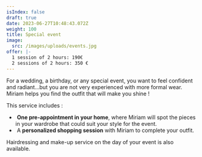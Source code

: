```yaml
---
isIndex: false
draft: true
date: 2023-06-27T10:48:43.072Z
weight: 100
title: Special event
image:
  src: /images/uploads/events.jpg
offer: |-
  1 session of 2 hours: 190€
  2 sessions of 2 hours: 350 €
---
```

For a wedding, a birthday, or any special event, you want to feel confident and radiant…but you are not very experienced with more formal wear. Miriam helps you find the outfit that will make you shine !

This service includes :

*  **One pre-appointment in your home**, where Miriam will spot the pieces in your wardrobe that could suit your style for the event.
*  A **personalized shopping session** with Miriam to complete your outfit.

Hairdressing and make-up service on the day of your event is also available.

